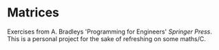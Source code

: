 # Matrices

Exercises from A. Bradleys 'Programming for Engineers' _Springer Press_. This is a personal project for the sake of refreshing on some maths/C. 
